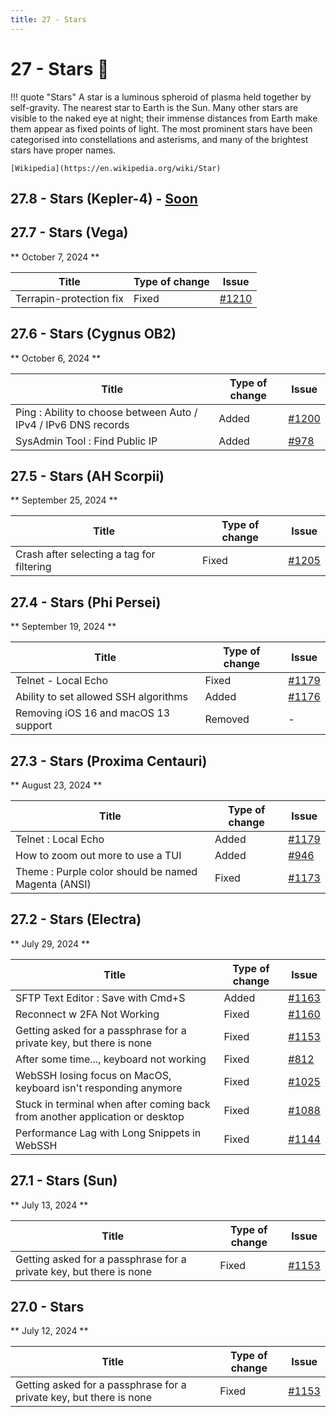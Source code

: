 ```yaml
---
title: 27 - Stars
---
```

# 27 - Stars :stars:
!!! quote "Stars"
    A star is a luminous spheroid of plasma held together by self-gravity. The nearest star to Earth is the Sun. Many other stars are visible to the naked eye at night; their immense distances from Earth make them appear as fixed points of light. The most prominent stars have been categorised into constellations and asterisms, and many of the brightest stars have proper names.

    [Wikipedia](https://en.wikipedia.org/wiki/Star)

## 27.8 - Stars (Kepler-4) - [Soon](https://webssh.net/documentation/becoming-external-tester/)

## 27.7 - Stars (Vega)
** October 7, 2024 **

| Title | Type of change | Issue |
| --- | --- | --- |
| Terrapin-protection fix | Fixed | [#1210](https://github.com/isontheline/pro.webssh.net/issues/1210) |

## 27.6 - Stars (Cygnus OB2)
** October 6, 2024 **

| Title | Type of change | Issue |
| --- | --- | --- |
| Ping : Ability to choose between Auto / IPv4 / IPv6 DNS records | Added | [#1200](https://github.com/isontheline/pro.webssh.net/issues/1200) |
| SysAdmin Tool : Find Public IP | Added | [#978](https://github.com/isontheline/pro.webssh.net/issues/978) |

## 27.5 - Stars (AH Scorpii)
** September 25, 2024 **

| Title | Type of change | Issue |
| --- | --- | --- |
| Crash after selecting a tag for filtering | Fixed | [#1205](https://github.com/isontheline/pro.webssh.net/issues/1205) |

## 27.4 - Stars (Phi Persei)
** September 19, 2024 **

| Title | Type of change | Issue |
| --- | --- | --- |
| Telnet - Local Echo | Fixed | [#1179](https://github.com/isontheline/pro.webssh.net/issues/1179) |
| Ability to set allowed SSH algorithms | Added | [#1176](https://github.com/isontheline/pro.webssh.net/issues/1176) |
| Removing iOS 16 and macOS 13 support | Removed | - |

## 27.3 - Stars (Proxima Centauri)
** August 23, 2024 **

| Title | Type of change | Issue |
| --- | --- | --- |
| Telnet : Local Echo | Added | [#1179](https://github.com/isontheline/pro.webssh.net/issues/1179) |
| How to zoom out more to use a TUI | Added | [#946](https://github.com/isontheline/pro.webssh.net/issues/946) |
| Theme : Purple color should be named Magenta (ANSI) | Fixed | [#1173](https://github.com/isontheline/pro.webssh.net/issues/1173) |

## 27.2 - Stars (Electra)
** July 29, 2024 **

| Title | Type of change | Issue |
| --- | --- | --- |
| SFTP Text Editor : Save with Cmd+S | Added | [#1163](https://github.com/isontheline/pro.webssh.net/issues/1163) |
| Reconnect w 2FA Not Working | Fixed | [#1160](https://github.com/isontheline/pro.webssh.net/issues/1160) |
| Getting asked for a passphrase for a private key, but there is none | Fixed | [#1153](https://github.com/isontheline/pro.webssh.net/issues/1153) |
| After some time..., keyboard not working | Fixed | [#812](https://github.com/isontheline/pro.webssh.net/issues/812) |
| WebSSH losing focus on MacOS, keyboard isn't responding anymore | Fixed | [#1025](https://github.com/isontheline/pro.webssh.net/issues/1025) |
| Stuck in terminal when after coming back from another application or desktop | Fixed | [#1088](https://github.com/isontheline/pro.webssh.net/issues/1088) |
| Performance Lag with Long Snippets in WebSSH | Fixed | [#1144](https://github.com/isontheline/pro.webssh.net/issues/1144) |

## 27.1 - Stars (Sun)
** July 13, 2024 ** 

| Title | Type of change | Issue |
| --- | --- | --- |
| Getting asked for a passphrase for a private key, but there is none | Fixed | [#1153](https://github.com/isontheline/pro.webssh.net/issues/1153) |

## 27.0 - Stars
** July 12, 2024 **

| Title | Type of change | Issue |
| --- | --- | --- |
| Getting asked for a passphrase for a private key, but there is none | Fixed | [#1153](https://github.com/isontheline/pro.webssh.net/issues/1153) |
